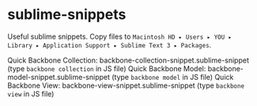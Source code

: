 sublime-snippets
================

Useful sublime snippets.  Copy files to `Macintosh HD ▸ Users ▸ YOU ▸ Library ▸ Application Support ▸ Sublime Text 3 ▸ Packages`.

Quick Backbone Collection: backbone-collection-snippet.sublime-snippet (type `backbone collection` in JS file)
Quick Backbone Model: backbone-model-snippet.sublime-snippet (type `backbone model` in JS file)
Quick Backbone View: backbone-view-snippet.sublime-snippet (type `backbone view` in JS file)

